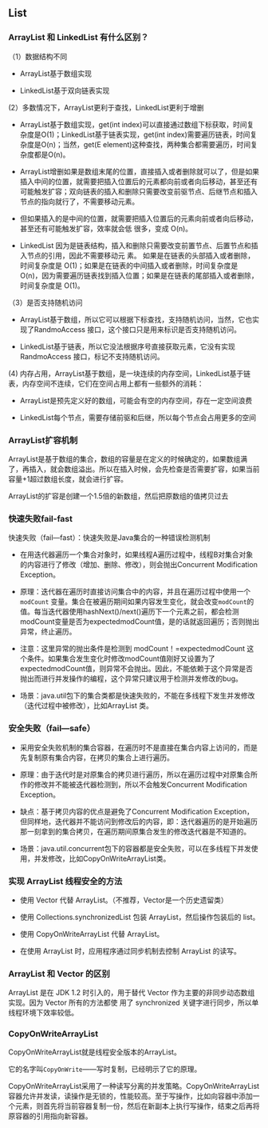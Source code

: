 ## List

### ArrayList 和 LinkedList 有什么区别？

（1）数据结构不同

* ArrayList基于数组实现

* LinkedList基于双向链表实现

(2）多数情况下，ArrayList更利于查找，LinkedList更利于增删

* ArrayList基于数组实现，get(int index)可以直接通过数组下标获取，时间复杂度是O(1)；LinkedList基于链表实现，get(int index)需要遍历链表，时间复杂度是O(n)；当然，get(E element)这种查找，两种集合都需要遍历，时间复杂度都是O(n)。

* ArrayList增删如果是数组末尾的位置，直接插入或者删除就可以了，但是如果插入中间的位置，就需要把插入位置后的元素都向前或者向后移动，甚至还有可能触发扩容；双向链表的插入和删除只需要改变前驱节点、后继节点和插入节点的指向就行了，不需要移动元素。

* 但如果插⼊的是中间的位置，就需要把插⼊位置后的元素向前或者向后移动，甚⾄还有可能触发扩容，效率就会低 很多，变成 O(n)。

* LinkedList 因为是链表结构，插⼊和删除只需要改变前置节点、后置节点和插⼊节点的引⽤，因此不需要移动元 素。 如果是在链表的头部插⼊或者删除，时间复杂度是 O(1)；如果是在链表的中间插⼊或者删除，时间复杂度是 O(n)，因为需要遍历链表找到插⼊位置；如果是在链表的尾部插⼊或者删除，时间复杂度是 O(1)。

（3）是否支持随机访问

* ArrayList基于数组，所以它可以根据下标查找，支持随机访问，当然，它也实现了RandmoAccess 接口，这个接口只是用来标识是否支持随机访问。

* LinkedList基于链表，所以它没法根据序号直接获取元素，它没有实现RandmoAccess 接口，标记不支持随机访问。

(4) 内存占用，ArrayList基于数组，是一块连续的内存空间，LinkedList基于链表，内存空间不连续，它们在空间占用上都有一些额外的消耗：

* ArrayList是预先定义好的数组，可能会有空的内存空间，存在一定空间浪费

* LinkedList每个节点，需要存储前驱和后继，所以每个节点会占用更多的空间

### ArrayList扩容机制

ArrayList是基于数组的集合，数组的容量是在定义的时候确定的，如果数组满了，再插入，就会数组溢出。所以在插入时候，会先检查是否需要扩容，如果当前容量+1超过数组长度，就会进行扩容。

ArrayList的扩容是创建一个1.5倍的新数组，然后把原数组的值拷贝过去

### 快速失败fail-fast

快速失败（fail—fast）：快速失败是Java集合的一种错误检测机制

* 在用迭代器遍历一个集合对象时，如果线程A遍历过程中，线程B对集合对象的内容进行了修改（增加、删除、修改），则会抛出Concurrent Modification Exception。

* 原理：迭代器在遍历时直接访问集合中的内容，并且在遍历过程中使用一个 `modCount`  变量。集合在被遍历期间如果内容发生变化，就会改变`modCount`的值。每当迭代器使用hashNext()/next()遍历下一个元素之前，都会检测modCount变量是否为expectedmodCount值，是的话就返回遍历；否则抛出异常，终止遍历。

* 注意：这里异常的抛出条件是检测到 modCount！=expectedmodCount  这个条件。如果集合发生变化时修改modCount值刚好又设置为了expectedmodCount值，则异常不会抛出。因此，不能依赖于这个异常是否抛出而进行并发操作的编程，这个异常只建议用于检测并发修改的bug。

* 场景：java.util包下的集合类都是快速失败的，不能在多线程下发生并发修改（迭代过程中被修改），比如ArrayList 类。

### 安全失败（fail—safe）

* 采用安全失败机制的集合容器，在遍历时不是直接在集合内容上访问的，而是先复制原有集合内容，在拷贝的集合上进行遍历。

* 原理：由于迭代时是对原集合的拷贝进行遍历，所以在遍历过程中对原集合所作的修改并不能被迭代器检测到，所以不会触发Concurrent Modification Exception。

* 缺点：基于拷贝内容的优点是避免了Concurrent Modification Exception，但同样地，迭代器并不能访问到修改后的内容，即：迭代器遍历的是开始遍历那一刻拿到的集合拷贝，在遍历期间原集合发生的修改迭代器是不知道的。

* 场景：java.util.concurrent包下的容器都是安全失败，可以在多线程下并发使用，并发修改，比如CopyOnWriteArrayList类。

### 实现 ArrayList 线程安全的方法

* 使用 Vector 代替 ArrayList。（不推荐，Vector是一个历史遗留类）

* 使用 Collections.synchronizedList 包装 ArrayList，然后操作包装后的 list。

* 使用 CopyOnWriteArrayList 代替 ArrayList。

* 在使用 ArrayList 时，应用程序通过同步机制去控制 ArrayList 的读写。

### ArrayList 和 Vector 的区别

ArrayList 是在 JDK 1.2 时引⼊的，⽤于替代 Vector 作为主要的⾮同步动态数组实现。因为 Vector 所有的⽅法都使 ⽤了 synchronized 关键字进⾏同步，所以单线程环境下效率较低。

### CopyOnWriteArrayList&#x20;

CopyOnWriteArrayList就是线程安全版本的ArrayList。

它的名字叫`CopyOnWrite`——写时复制，已经明示了它的原理。

CopyOnWriteArrayList采用了一种读写分离的并发策略。CopyOnWriteArrayList容器允许并发读，读操作是无锁的，性能较高。至于写操作，比如向容器中添加一个元素，则首先将当前容器复制一份，然后在新副本上执行写操作，结束之后再将原容器的引用指向新容器。
